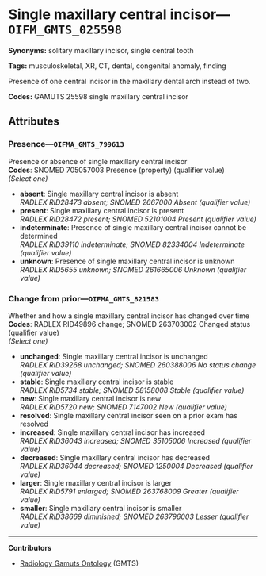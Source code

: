 # Single maxillary central incisor—`OIFM_GMTS_025598`

**Synonyms:** solitary maxillary incisor, single central tooth

**Tags:** musculoskeletal, XR, CT, dental, congenital anomaly, finding

Presence of one central incisor in the maxillary dental arch instead of two.

**Codes:** GAMUTS 25598 single maxillary central incisor

## Attributes

### Presence—`OIFMA_GMTS_799613`

Presence or absence of single maxillary central incisor  
**Codes**: SNOMED 705057003 Presence (property) (qualifier value)  
*(Select one)*

- **absent**: Single maxillary central incisor is absent  
_RADLEX RID28473 absent; SNOMED 2667000 Absent (qualifier value)_
- **present**: Single maxillary central incisor is present  
_RADLEX RID28472 present; SNOMED 52101004 Present (qualifier value)_
- **indeterminate**: Presence of single maxillary central incisor cannot be determined  
_RADLEX RID39110 indeterminate; SNOMED 82334004 Indeterminate (qualifier value)_
- **unknown**: Presence of single maxillary central incisor is unknown  
_RADLEX RID5655 unknown; SNOMED 261665006 Unknown (qualifier value)_

### Change from prior—`OIFMA_GMTS_821583`

Whether and how a single maxillary central incisor has changed over time  
**Codes**: RADLEX RID49896 change; SNOMED 263703002 Changed status (qualifier value)  
*(Select one)*

- **unchanged**: Single maxillary central incisor is unchanged  
_RADLEX RID39268 unchanged; SNOMED 260388006 No status change (qualifier value)_
- **stable**: Single maxillary central incisor is stable  
_RADLEX RID5734 stable; SNOMED 58158008 Stable (qualifier value)_
- **new**: Single maxillary central incisor is new  
_RADLEX RID5720 new; SNOMED 7147002 New (qualifier value)_
- **resolved**: Single maxillary central incisor seen on a prior exam has resolved  
- **increased**: Single maxillary central incisor has increased  
_RADLEX RID36043 increased; SNOMED 35105006 Increased (qualifier value)_
- **decreased**: Single maxillary central incisor has decreased  
_RADLEX RID36044 decreased; SNOMED 1250004 Decreased (qualifier value)_
- **larger**: Single maxillary central incisor is larger  
_RADLEX RID5791 enlarged; SNOMED 263768009 Greater (qualifier value)_
- **smaller**: Single maxillary central incisor is smaller  
_RADLEX RID38669 diminished; SNOMED 263796003 Lesser (qualifier value)_

---

**Contributors**

- [Radiology Gamuts Ontology](https://gamuts.net/) (GMTS)